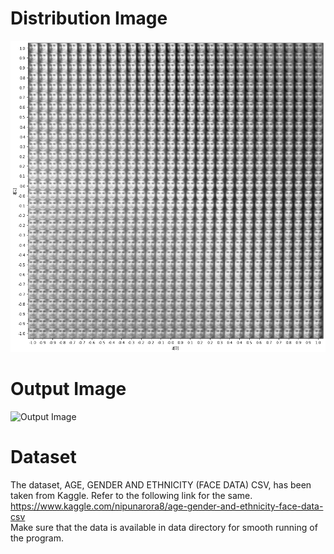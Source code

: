 # Distribution Image
![Distribution](distribution.png)
# Output Image
![Output Image](test.gif)
# Dataset
The dataset, AGE, GENDER AND ETHNICITY (FACE DATA) CSV, has been taken from Kaggle. Refer to the following link for the same. https://www.kaggle.com/nipunarora8/age-gender-and-ethnicity-face-data-csv  
Make sure that the data is available in data directory for smooth running of the program.